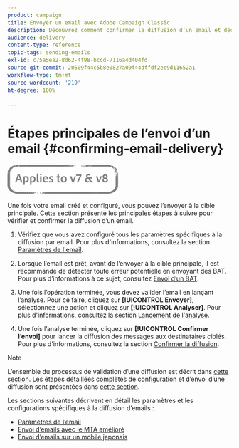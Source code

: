 ```yaml
---
product: campaign
title: Envoyer un email avec Adobe Campaign Classic
description: Découvrez comment confirmer la diffusion d’un email et découvrez les spécificités de la diffusion d’emails.
audience: delivery
content-type: reference
topic-tags: sending-emails
exl-id: c75a5ea2-8d62-4f98-bccd-7116a4d404fd
source-git-commit: 20509f44c5b8e0827a09f44dffdf2ec9d11652a1
workflow-type: tm+mt
source-wordcount: '219'
ht-degree: 100%

---
```


# Étapes principales de l’envoi d’un email {#confirming-email-delivery}

![](../../assets/common.svg)

Une fois votre email créé et configuré, vous pouvez l’envoyer à la cible principale. Cette section présente les principales étapes à suivre pour vérifier et confirmer la diffusion d’un email.

1. Vérifiez que vous avez configuré tous les paramètres spécifiques à la diffusion par email. Pour plus d&#39;informations, consultez la section [Paramètres de l&#39;email](email-parameters.md).
1. Lorsque l’email est prêt, avant de l’envoyer à la cible principale, il est recommandé de détecter toute erreur potentielle en envoyant des BAT. Pour plus d’informations à ce sujet, consultez [Envoi d’un BAT](steps-validating-the-delivery.md#sending-a-proof).

1. Une fois l’opération terminée, vous devez valider l’email en lançant l’analyse. Pour ce faire, cliquez sur **[!UICONTROL Envoyer]**, sélectionnez une action et cliquez sur **[!UICONTROL Analyser]**. Pour plus d&#39;informations, consultez la section [Lancement de l&#39;analyse](steps-validating-the-delivery.md#analyzing-the-delivery).

1. Une fois l’analyse terminée, cliquez sur **[!UICONTROL Confirmer l’envoi]** pour lancer la diffusion des messages aux destinataires ciblés. Pour plus d&#39;informations, consultez la section [Confirmer la diffusion](steps-sending-the-delivery.md#confirming-delivery).

   <!--Add screenshot with analysis done and Confirm delivery button activated.-->

>[!NOTE]
>
>L’ensemble du processus de validation d’une diffusion est décrit dans [cette section](steps-validating-the-delivery.md). Les étapes détaillées complètes de configuration et d’envoi d’une diffusion sont présentées dans [cette section](steps-sending-the-delivery.md).

Les sections suivantes décrivent en détail les paramètres et les configurations spécifiques à la diffusion d’emails :
<!--* [Generating the mirror page](generating-mirror-page.md)
* [Email BCC](email-bcc.md)-->
* [Paramètres de l’email](email-parameters.md)
* [Envoi d’emails avec le MTA amélioré](sending-with-enhanced-mta.md)
* [Envoi d’emails sur un mobile japonais](sending-emails-on-japanese-mobiles.md)
